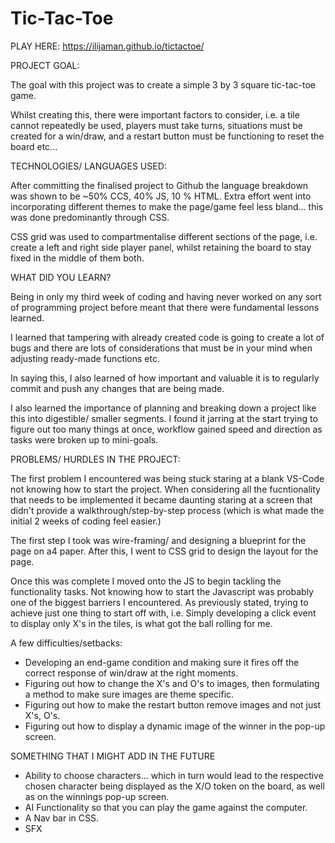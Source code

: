 # Tic-Tac-Toe

PLAY HERE: https://ilijaman.github.io/tictactoe/


PROJECT GOAL: 



The goal with this project was to create a simple 3 by 3 square tic-tac-toe game.

Whilst creating this, there were important factors to consider, i.e. a tile cannot repeatedly be used, players must take turns, situations must be created for a win/draw, and a restart button must be functioning to reset the board etc... 



TECHNOLOGIES/ LANGUAGES USED:



After committing the finalised project to Github the language breakdown was shown to be ~50% CCS, 40% JS, 10 % HTML. Extra effort went into incorporating different themes to make the page/game feel less bland... this was done predominantly through CSS. 

CSS grid was used to compartmentalise different sections of the page, i.e. create a left and right side player panel, whilst retaining the board to stay fixed in the middle of them both. 




WHAT DID YOU LEARN?


Being in only my third week of coding and having never worked on any sort of programming project before meant that there were fundamental lessons learned.  

I learned that tampering with already created code is going to create a lot of bugs and there are lots of considerations that must be in your mind when adjusting ready-made functions etc.

In saying this, I also learned of how important and valuable it is to regularly commit and push any changes that are being made. 

I also learned the importance of planning and breaking down a project like this into digestible/ smaller segments. I found it jarring at the start trying to figure out too many things at once, workflow gained speed and direction as tasks were broken up to mini-goals. 



PROBLEMS/ HURDLES IN THE PROJECT: 



The first problem I encountered was being stuck staring at a blank VS-Code not knowing how to start the project. When considering all the fucntionality that needs to be implemented it became daunting staring at a screen that didn't provide a walkthrough/step-by-step process (which is what made the initial 2 weeks of coding feel easier.) 

The first step I took was wire-framing/ and designing a blueprint for the page on a4 paper. After this, I went to CSS grid to design the layout for the page. 

Once this was complete I moved onto the JS to begin tackling the functionality tasks. Not knowing how to start the Javascript was probably one of the biggest barriers I encountered. As previously stated, trying to achieve just one thing to start off with, i.e. Simply developing a click event to display only X's in the tiles, is what got the ball rolling for me. 

A few difficulties/setbacks:

- Developing an end-game condition and making sure it fires off the correct response of win/draw at the right moments.
- Figuring out how to change the X's and O's to images, then formulating a method to make sure images are theme specific. 
- Figuring out how to make the restart button remove images and not just X's, O's.
- Figuring out how to display a dynamic image of the winner in the pop-up screen.




SOMETHING THAT I MIGHT ADD IN THE FUTURE



- Ability to choose characters... which in turn would lead to the respective chosen character being displayed as the X/O token on the board, as well as on the winnings pop-up screen. 
- AI Functionality so that you can play the game against the computer. 
- A Nav bar in CSS.
- SFX
